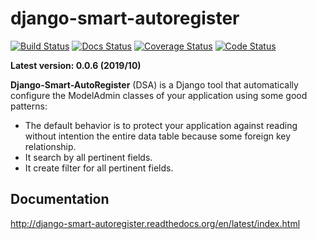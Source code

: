 django-smart-autoregister
======================

[![Build Status](https://travis-ci.org/paulocheque/django-smart-autoregister.png?branch=master)](https://travis-ci.org/paulocheque/django-smart-autoregister)
[![Docs Status](https://readthedocs.org/projects/django-smart-autoregister/badge/?version=latest)](http://django-smart-autoregister.readthedocs.org/en/latest/index.html)
[![Coverage Status](https://coveralls.io/repos/paulocheque/django-smart-autoregister/badge.png?branch=master)](https://coveralls.io/r/paulocheque/django-smart-autoregister?branch=master)
[![Code Status](https://landscape.io/github/paulocheque/django-smart-autoregister/master/landscape.png)](https://landscape.io/github/paulocheque/django-smart-autoregister/)

**Latest version: 0.0.6 (2019/10)**

**Django-Smart-AutoRegister** (DSA) is a Django tool that automatically configure the ModelAdmin classes of your application using some good patterns:

* The default behavior is to protect your application against reading without intention the entire data table because some foreign key relationship.
* It search by all pertinent fields.
* It create filter for all pertinent fields.

Documentation
-------------

http://django-smart-autoregister.readthedocs.org/en/latest/index.html
